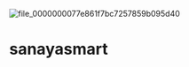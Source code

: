 ![file_0000000077e861f7bc7257859b095d40](https://github.com/user-attachments/assets/f604a4b7-8b32-425b-962d-9177238f60ee)
# sanayasmart
